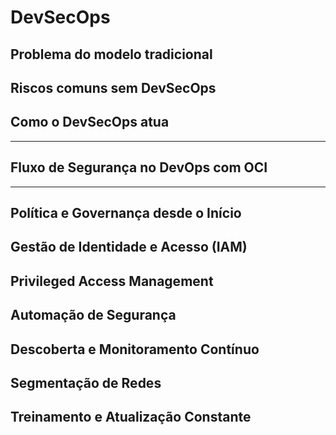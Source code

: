 # DevSecOps

## Problema do modelo tradicional
## Riscos comuns sem DevSecOps
## Como o DevSecOps atua

---

## Fluxo de Segurança no DevOps com OCI

---

## Política e Governança desde o Início
## **Gestão de Identidade e Acesso (IAM)**
## Privileged Access Management
## Automação de Segurança
## Descoberta e Monitoramento Contínuo
## Segmentação de Redes
## Treinamento e Atualização Constante

